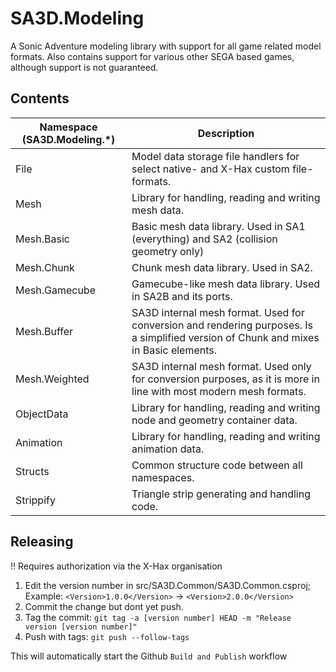 # SA3D.Modeling
A Sonic Adventure modeling library with support for all game related model formats. Also contains support for various other SEGA based games, although support is not guaranteed.

## Contents
| Namespace (SA3D.Modeling.*) 	| Description                                                                                                                          	|
|-----------------------------	|--------------------------------------------------------------------------------------------------------------------------------------	|
| File                        	| Model data storage file handlers for select native- and X-Hax custom file-formats.                                                   	|
| Mesh                        	| Library for handling, reading and writing mesh data.                                                                                 	|
| Mesh.Basic                  	| Basic mesh data library. Used in SA1 (everything) and SA2 (collision geometry only)                                                  	|
| Mesh.Chunk                  	| Chunk mesh data library. Used in SA2.                                                                                                	|
| Mesh.Gamecube               	| Gamecube-like mesh data library. Used in SA2B and its ports.                                                                         	|
| Mesh.Buffer                 	| SA3D internal mesh format. Used for conversion and rendering purposes. Is a simplified version of Chunk and mixes in Basic elements. 	|
| Mesh.Weighted               	| SA3D internal mesh format. Used only for conversion purposes, as it is more in line with most modern mesh formats.                   	|
| ObjectData                  	| Library for handling, reading and writing node and geometry container data.                                                          	|
| Animation                   	| Library for handling, reading and writing animation data.                                                                            	|
| Structs                     	| Common structure code between all namespaces.                                                                                        	|
| Strippify                   	| Triangle strip generating and handling code.                                                                                         	|

## Releasing
!! Requires authorization via the X-Hax organisation

1. Edit the version number in src/SA3D.Common/SA3D.Common.csproj; Example: `<Version>1.0.0</Version>` -> `<Version>2.0.0</Version>`
2. Commit the change but dont yet push.
3. Tag the commit: `git tag -a [version number] HEAD -m "Release version [version number]"`
4. Push with tags: `git push --follow-tags`

This will automatically start the Github `Build and Publish` workflow